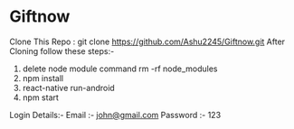 # Giftnow

Clone This Repo : git clone https://github.com/Ashu2245/Giftnow.git After Cloning follow these steps:-

1. delete node module command
      rm -rf node_modules
2. npm install
3. react-native run-android
4. npm start

Login Details:-
Email :- john@gmail.com
Password :- 123
